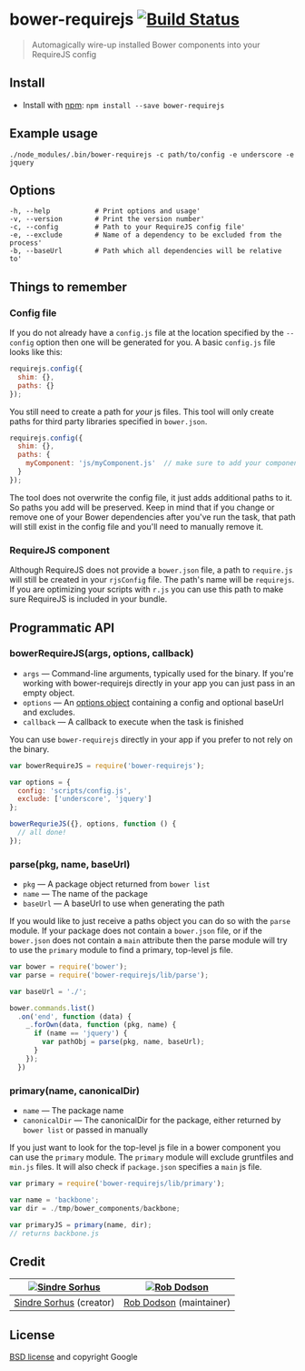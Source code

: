 # bower-requirejs [![Build Status](https://secure.travis-ci.org/yeoman/bower-requirejs.png?branch=master)](http://travis-ci.org/yeoman/bower-requirejs)

> Automagically wire-up installed Bower components into your RequireJS config


## Install

- Install with [npm](https://npmjs.org/package/grunt-bower-requirejs): `npm install --save bower-requirejs`


## Example usage

```
./node_modules/.bin/bower-requirejs -c path/to/config -e underscore -e jquery
```


## Options

```
-h, --help           # Print options and usage'
-v, --version        # Print the version number'
-c, --config         # Path to your RequireJS config file'
-e, --exclude        # Name of a dependency to be excluded from the process'
-b, --baseUrl        # Path which all dependencies will be relative to'
```


## Things to remember

### Config file

If you do not already have a `config.js` file at the location specified by the `--config` option then one will be generated for you. A basic `config.js` file looks like this:

``` js
requirejs.config({
  shim: {},
  paths: {}
});
```

You still need to create a path for *your* js files. This tool will only create paths for third party libraries specified in `bower.json`.

``` js
requirejs.config({
  shim: {},
  paths: {
    myComponent: 'js/myComponent.js'  // make sure to add your components!
  }
});
```

The tool does not overwrite the config file, it just adds additional paths to it. So paths you add will be preserved. Keep in mind that if you change or remove one of your Bower dependencies after you've run the task, that path will still exist in the config file and you'll need to manually remove it.


### RequireJS component

Although RequireJS does not provide a `bower.json` file, a path to `require.js` will still be created in your `rjsConfig` file. The path's name will be `requirejs`. If you are optimizing your scripts with `r.js` you can use this path to make sure RequireJS is included in your bundle.


## Programmatic API

### bowerRequireJS(args, options, callback)

- `args` — Command-line arguments, typically used for the binary. If you're working with bower-requirejs directly in your app you can just pass in an empty object.
- `options` — An [options object](https://github.com/yeoman/bower-requirejs#options) containing a config and optional baseUrl and excludes.
- `callback` — A callback to execute when the task is finished

You can use `bower-requirejs` directly in your app if you prefer to not rely on the binary.

```js
var bowerRequireJS = require('bower-requirejs');

var options = {
  config: 'scripts/config.js',
  exclude: ['underscore', 'jquery']
};

bowerRequrieJS({}, options, function () {
  // all done!
});
```


### parse(pkg, name, baseUrl)

- `pkg` — A package object returned from `bower list`
- `name` — The name of the package
- `baseUrl` — A baseUrl to use when generating the path

If you would like to just receive a paths object you can do so with the `parse` module. If your package does not contain a `bower.json` file, or if the `bower.json` does not contain a `main` attribute then the parse module will try to use the `primary` module to find a primary, top-level js file.

```js
var bower = require('bower');
var parse = require('bower-requirejs/lib/parse');

var baseUrl = './';

bower.commands.list()
  .on('end', function (data) {
    _.forOwn(data, function (pkg, name) {
      if (name == 'jquery') {
        var pathObj = parse(pkg, name, baseUrl);
      }
    });
  })
```

### primary(name, canonicalDir)

- `name` — The package name
- `canonicalDir` — The canonicalDir for the package, either returned by `bower list` or passed in manually

If you just want to look for the top-level js file in a bower component you can use the `primary` module. The `primary` module will exclude gruntfiles and `min.js` files. It will also check if `package.json` specifies a `main` js file.

```js
var primary = require('bower-requirejs/lib/primary');

var name = 'backbone';
var dir = ./tmp/bower_components/backbone;

var primaryJS = primary(name, dir);
// returns backbone.js
```

## Credit

[![Sindre Sorhus](http://gravatar.com/avatar/d36a92237c75c5337c17b60d90686bf9?s=144)](http://sindresorhus.com) | [![Rob Dodson](http://gravatar.com/avatar/95c3a3b33ea51545229c625bef42e343?s=144)](http://robdodson.me)
:---:|:---:
[Sindre Sorhus](http://sindresorhus.com) (creator) | [Rob Dodson](http://robdodson.me) (maintainer)


## License

[BSD license](http://opensource.org/licenses/bsd-license.php) and copyright Google
